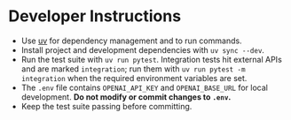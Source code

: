 # Developer Instructions

- Use [uv](https://github.com/astral-sh/uv) for dependency management and to run commands.
- Install project and development dependencies with `uv sync --dev`.
- Run the test suite with `uv run pytest`. Integration tests hit external APIs and are marked `integration`; run them with `uv run pytest -m integration` when the required environment variables are set.
- The `.env` file contains `OPENAI_API_KEY` and `OPENAI_BASE_URL` for local development. **Do not modify or commit changes to `.env`.**
- Keep the test suite passing before committing.
